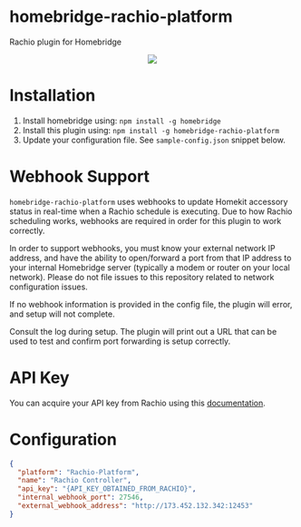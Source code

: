 # homebridge-rachio-platform

Rachio plugin for Homebridge

<p align="center">
  <img src="https://github.com/kcharwood/homebridge-rachio-platform/blob/master/docs/example.gif?raw=true">
</p>


# Installation

1. Install homebridge using: `npm install -g homebridge`
2. Install this plugin using: `npm install -g homebridge-rachio-platform`
3. Update your configuration file. See `sample-config.json` snippet below.

# Webhook Support
`homebridge-rachio-platform` uses webhooks to update Homekit accessory status in real-time when a Rachio schedule is executing. Due to how Rachio scheduling works, webhooks are required in order for this plugin to work correctly.

In order to support webhooks, you must know your external network IP address, and have the ability to open/forward a port from that IP address to your internal Homebridge server (typically a modem or router on your local network). Please do not file issues to this repository related to network configuration issues.

If no webhook information is provided in the config file, the plugin will error, and setup will not complete.

Consult the log during setup. The plugin will print out a URL that can be used to test and confirm port forwarding is setup correctly.

# API Key

You can acquire your API key from Rachio using this [documentation](https://rachio.readme.io/docs/authentication).

# Configuration

```json
{
  "platform": "Rachio-Platform",
  "name": "Rachio Controller",
  "api_key": "{API_KEY_OBTAINED_FROM_RACHIO}",
  "internal_webhook_port": 27546, 
  "external_webhook_address": "http://173.452.132.342:12453"
}
```

